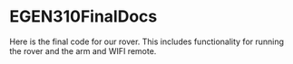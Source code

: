 # EGEN310FinalDocs

Here is the final code for our rover. This includes functionality for running the rover and the arm and WIFI remote. 
